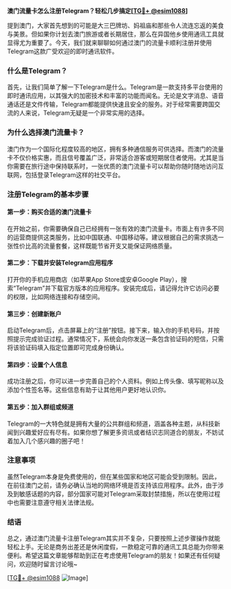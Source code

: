 **澳门流量卡怎么注册Telegram？轻松几步搞定[[TG💪+ @esim1088](https://t.me/s/esim1088)]**

提到澳门，大家首先想到的可能是大三巴牌坊、妈祖庙和那些令人流连忘返的美食与美景。但如果你计划去澳门旅游或者长期居住，那么在异国他乡使用通讯工具就显得尤为重要了。今天，我们就来聊聊如何通过澳门的流量卡顺利注册并使用Telegram这款广受欢迎的即时通讯软件。

### 什么是Telegram？

首先，让我们简单了解一下Telegram是什么。Telegram是一款支持多平台使用的即时通讯应用，以其强大的加密技术和丰富的功能而闻名。无论是文字消息、语音通话还是文件传输，Telegram都能提供快速且安全的服务。对于经常需要跨国交流的人来说，Telegram无疑是一个非常实用的选择。

### 为什么选择澳门流量卡？

澳门作为一个国际化程度较高的地区，拥有多种通信服务可供选择。而澳门的流量卡不仅价格实惠，而且信号覆盖广泛，非常适合游客或短期居住者使用。尤其是当你需要在旅行途中保持联系时，一张优质的澳门流量卡可以帮助你随时随地访问互联网，包括登录Telegram这样的社交平台。

### 注册Telegram的基本步骤

#### 第一步：购买合适的澳门流量卡
在开始之前，你需要确保自己已经拥有一张有效的澳门流量卡。市面上有许多不同的运营商提供这类服务，比如中国联通、中国移动等。建议根据自己的需求挑选一张性价比高的流量套餐，这样既能节省开支又能保证网络质量。

#### 第二步：下载并安装Telegram应用程序
打开你的手机应用商店（如苹果App Store或安卓Google Play），搜索“Telegram”并下载官方版本的应用程序。安装完成后，请记得允许它访问必要的权限，比如网络连接和存储空间。

#### 第三步：创建新账户
启动Telegram后，点击屏幕上的“注册”按钮。接下来，输入你的手机号码，并按照提示完成验证过程。通常情况下，系统会向你发送一条包含验证码的短信，只需将该验证码填入指定位置即可完成身份确认。

#### 第四步：设置个人信息
成功注册之后，你可以进一步完善自己的个人资料。例如上传头像、填写昵称以及添加个性签名等。这些信息有助于让其他用户更好地认识你。

#### 第五步：加入群组或频道
Telegram的一大特色就是拥有大量的公共群组和频道，涵盖各种主题，从科技新闻到兴趣爱好应有尽有。如果你想了解更多资讯或者结识志同道合的朋友，不妨试着加入几个感兴趣的圈子吧！

### 注意事项
虽然Telegram本身是免费使用的，但在某些国家和地区可能会受到限制。因此，在前往澳门之前，请务必确认当地的网络环境是否支持该应用程序。此外，由于涉及到敏感话题的内容，部分国家可能对Telegram采取封禁措施，所以在使用过程中也需要注意遵守相关法律法规。

### 结语

总之，通过澳门流量卡注册Telegram其实并不复杂，只要按照上述步骤操作就能轻松上手。无论是商务出差还是休闲度假，一款稳定可靠的通讯工具总能为你带来便利。希望这篇文章能够帮助到正在考虑使用Telegram的朋友！如果还有任何疑问，欢迎随时留言讨论哦~

[[TG💪+ @esim1088](https://t.me/s/esim1088) ![Image](https://i.postimg.cc/4NQfJmqS/Snipaste-2025-05-13-00-14-12.png)]